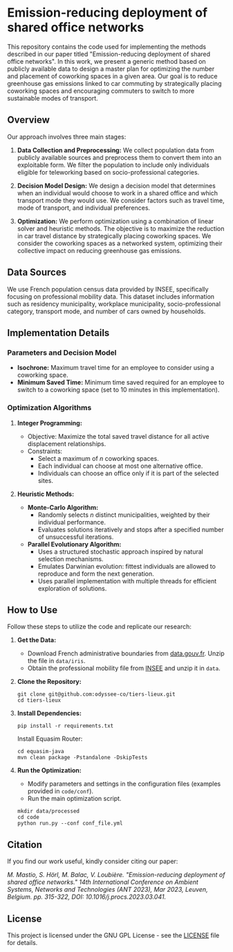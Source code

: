 # Emission-reducing deployment of shared office networks

This repository contains the code used for implementing the methods described in our paper titled "Emission-reducing deployment of shared office networks". In this work, we present a generic method based on publicly available data to design a master plan for optimizing the number and placement of coworking spaces in a given area. Our goal is to reduce greenhouse gas emissions linked to car commuting by strategically placing coworking spaces and encouraging commuters to switch to more sustainable modes of transport.

## Overview

Our approach involves three main stages:

1. **Data Collection and Preprocessing:** We collect population data from publicly available sources and preprocess them to convert them into an exploitable form. We filter the population to include only individuals eligible for teleworking based on socio-professional categories.

2. **Decision Model Design:** We design a decision model that determines when an individual would choose to work in a shared office and which transport mode they would use. We consider factors such as travel time, mode of transport, and individual preferences.

3. **Optimization:** We perform optimization using a combination of linear solver and heuristic methods. The objective is to maximize the reduction in car travel distance by strategically placing coworking spaces. We consider the coworking spaces as a networked system, optimizing their collective impact on reducing greenhouse gas emissions.

## Data Sources

We use French population census data provided by INSEE, specifically focusing on professional mobility data. This dataset includes information such as residency municipality, workplace municipality, socio-professional category, transport mode, and number of cars owned by households.

## Implementation Details

### Parameters and Decision Model
- **Isochrone:** Maximum travel time for an employee to consider using a coworking space.
- **Minimum Saved Time:** Minimum time saved required for an employee to switch to a coworking space (set to 10 minutes in this implementation).

### Optimization Algorithms
1. **Integer Programming:**
   - Objective: Maximize the total saved travel distance for all active displacement relationships.
   - Constraints:
     - Select a maximum of *n* coworking spaces.
     - Each individual can choose at most one alternative office.
     - Individuals can choose an office only if it is part of the selected sites.

2. **Heuristic Methods:**
   - **Monte-Carlo Algorithm:**
     - Randomly selects *n* distinct municipalities, weighted by their individual performance.
     - Evaluates solutions iteratively and stops after a specified number of unsuccessful iterations.
   - **Parallel Evolutionary Algorithm:**
     - Uses a structured stochastic approach inspired by natural selection mechanisms.
     - Emulates Darwinian evolution: fittest individuals are allowed to reproduce and form the next generation.
     - Uses parallel implementation with multiple threads for efficient exploration of solutions.

## How to Use

Follow these steps to utilize the code and replicate our research:

1. **Get the Data:**
   - Download French administrative boundaries from [data.gouv.fr](https://www.data.gouv.fr/fr/datasets/decoupage-administratif-communal-francais-issu-d-openstreetmap/). Unzip the file in `data/iris`.
   - Obtain the professional mobility file from [INSEE](https://www.insee.fr/fr/statistiques/fichier/5395749/RP2018_mobpro_csv.zip) and unzip it in `data`.

2. **Clone the Repository:**
   ```
   git clone git@github.com:odyssee-co/tiers-lieux.git
   cd tiers-lieux
   ```

3. **Install Dependencies:**
   ```
   pip install -r requirements.txt
   ```
   Install Equasim Router:
   ```
   cd equasim-java
   mvn clean package -Pstandalone -DskipTests
   ```

4. **Run the Optimization:**
   - Modify parameters and settings in the configuration files (examples provided in `code/conf`).
   - Run the main optimization script.
   ```
   mkdir data/processed
   cd code
   python run.py --conf conf_file.yml
   ```

## Citation

If you find our work useful, kindly consider citing our paper:

*M. Mastio, S. Hörl, M. Balac, V. Loubière. "Emission-reducing deployment of shared office networks." 14th International Conference on Ambient Systems, Networks and Technologies (ANT 2023), Mar 2023, Leuven, Belgium. pp. 315-322, DOI: 10.1016/j.procs.2023.03.041.*

## License

This project is licensed under the GNU GPL License - see the [LICENSE](LICENSE) file for details.
